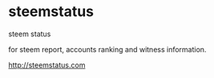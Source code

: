 # steemstatus
steem status


for steem report, accounts ranking and witness information.

http://steemstatus.com
